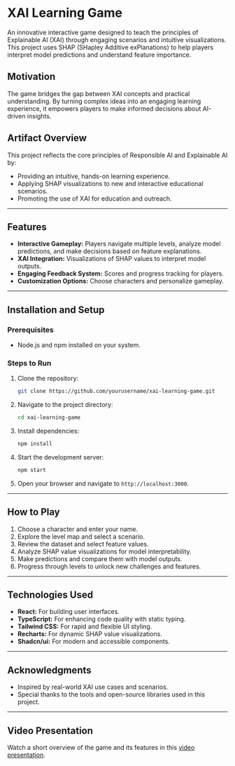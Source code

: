 # XAI Learning Game

An innovative interactive game designed to teach the principles of Explainable AI (XAI) through engaging scenarios and intuitive visualizations. This project uses SHAP (SHapley Additive exPlanations) to help players interpret model predictions and understand feature importance.

## Motivation

The game bridges the gap between XAI concepts and practical understanding. By turning complex ideas into an engaging learning experience, it empowers players to make informed decisions about AI-driven insights.

## Artifact Overview

This project reflects the core principles of Responsible AI and Explainable AI by:
- Providing an intuitive, hands-on learning experience.
- Applying SHAP visualizations to new and interactive educational scenarios.
- Promoting the use of XAI for education and outreach.

---

## Features

- **Interactive Gameplay:** Players navigate multiple levels, analyze model predictions, and make decisions based on feature explanations.
- **XAI Integration:** Visualizations of SHAP values to interpret model outputs.
- **Engaging Feedback System:** Scores and progress tracking for players.
- **Customization Options:** Choose characters and personalize gameplay.

---

## Installation and Setup

### Prerequisites
- Node.js and npm installed on your system.

### Steps to Run
1. Clone the repository:
   ```bash
   git clone https://github.com/yourusername/xai-learning-game.git
   ```
2. Navigate to the project directory:
   ```bash
   cd xai-learning-game
   ```
3. Install dependencies:
   ```bash
   npm install
   ```
4. Start the development server:
   ```bash
   npm start
   ```
5. Open your browser and navigate to `http://localhost:3000`.

---

## How to Play

1. Choose a character and enter your name.
2. Explore the level map and select a scenario.
3. Review the dataset and select feature values.
4. Analyze SHAP value visualizations for model interpretability.
5. Make predictions and compare them with model outputs.
6. Progress through levels to unlock new challenges and features.

---

## Technologies Used

- **React:** For building user interfaces.
- **TypeScript:** For enhancing code quality with static typing.
- **Tailwind CSS:** For rapid and flexible UI styling.
- **Recharts:** For dynamic SHAP value visualizations.
- **Shadcn/ui:** For modern and accessible components.

---

## Acknowledgments

- Inspired by real-world XAI use cases and scenarios.
- Special thanks to the tools and open-source libraries used in this project.

---

## Video Presentation

Watch a short overview of the game and its features in this [video presentation](https://youtu.be/dTQ2_qMWbpI).
